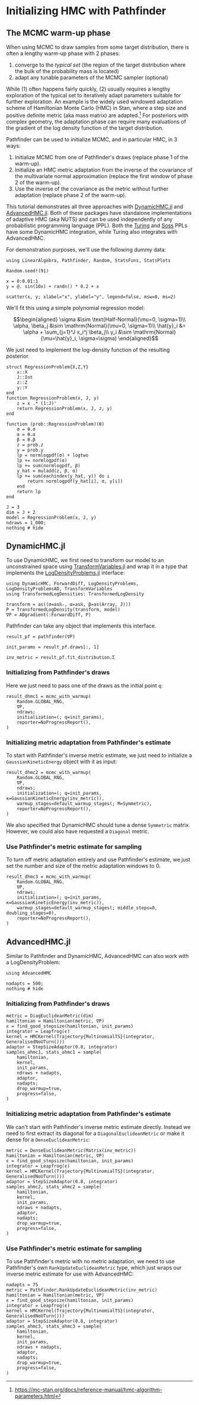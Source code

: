 # Initializing HMC with Pathfinder

## The MCMC warm-up phase

When using MCMC to draw samples from some target distribution, there is often a lengthy warm-up phase with 2 phases:
1. converge to the _typical set_ (the region of the target distribution where the bulk of the probability mass is located)
2. adapt any tunable parameters of the MCMC sampler (optional)

While (1) often happens fairly quickly, (2) usually requires a lengthy exploration of the typical set to iteratively adapt parameters suitable for further exploration.
An example is the widely used windowed adaptation scheme of Hamiltonian Monte Carlo (HMC) in Stan, where a step size and positive definite metric (aka mass matrix) are adapted.[^1]
For posteriors with complex geometry, the adaptation phase can require many evaluations of the gradient of the log density function of the target distribution.

Pathfinder can be used to initialize MCMC, and in particular HMC, in 3 ways:
1. Initialize MCMC from one of Pathfinder's draws (replace phase 1 of the warm-up).
2. Initialize an HMC metric adaptation from the inverse of the covariance of the multivariate normal approximation (replace the first window of phase 2 of the warm-up).
3. Use the inverse of the covariance as the metric without further adaptation (replace phase 2 of the warm-up).

This tutorial demonstrates all three approaches with [DynamicHMC.jl](https://tamaspapp.eu/DynamicHMC.jl/stable/) and [AdvancedHMC.jl](https://github.com/TuringLang/AdvancedHMC.jl).
Both of these packages have standalone implementations of adaptive HMC (aka NUTS) and can be used independently of any probabilistic programming language (PPL).
Both the [Turing](https://turing.ml/stable/) and [Soss](https://github.com/cscherrer/Soss.jl) PPLs have some DynamicHMC integration, while Turing also integrates with AdvancedHMC.

For demonstration purposes, we'll use the following dummy data:

```@example 1
using LinearAlgebra, Pathfinder, Random, StatsFuns, StatsPlots

Random.seed!(91)

x = 0:0.01:1
y = @. sin(10x) + randn() * 0.2 + x

scatter(x, y; xlabel="x", ylabel="y", legend=false, msw=0, ms=2)
```

We'll fit this using a simple polynomial regression model:

```math
\begin{aligned}
\sigma &\sim \text{Half-Normal}(\mu=0, \sigma=1)\\
\alpha, \beta_j &\sim \mathrm{Normal}(\mu=0, \sigma=1)\\
\hat{y}_i &= \alpha + \sum_{j=1}^J x_i^j \beta_j\\
y_i &\sim \mathrm{Normal}(\mu=\hat{y}_i, \sigma=\sigma)
\end{aligned}
```

We just need to implement the log-density function of the resulting posterior.

```@example 1
struct RegressionProblem{X,Z,Y}
    x::X
    J::Int
    z::Z
    y::Y
end
function RegressionProblem(x, J, y)
    z = x .* (1:J)'
    return RegressionProblem(x, J, z, y)
end

function (prob::RegressionProblem)(θ)
    σ = θ.σ
    α = θ.α
    β = θ.β
    z = prob.z
    y = prob.y
    lp = normlogpdf(σ) + logtwo
    lp += normlogpdf(α)
    lp += sum(normlogpdf, β)
    y_hat = muladd(z, β, α)
    lp += sum(eachindex(y_hat, y)) do i
        return normlogpdf(y_hat[i], σ, y[i])
    end
    return lp
end

J = 3
dim = J + 2
model = RegressionProblem(x, J, y)
ndraws = 1_000;
nothing # hide
```

## DynamicHMC.jl

To use DynamicHMC, we first need to transform our model to an unconstrained space using [TransformVariables.jl](https://tamaspapp.eu/TransformVariables.jl/stable/) and wrap it in a type that implements the [LogDensityProblems.jl](https://github.com/tpapp/LogDensityProblems.jl) interface:

```@example 1
using DynamicHMC, ForwardDiff, LogDensityProblems, LogDensityProblemsAD, TransformVariables
using TransformedLogDensities: TransformedLogDensity

transform = as((σ=asℝ₊, α=asℝ, β=as(Array, J)))
P = TransformedLogDensity(transform, model)
∇P = ADgradient(:ForwardDiff, P)
```

Pathfinder can take any object that implements this interface.

```@example 1
result_pf = pathfinder(∇P)
```

```@example 1
init_params = result_pf.draws[:, 1]
```

```@example 1
inv_metric = result_pf.fit_distribution.Σ
```

### Initializing from Pathfinder's draws

Here we just need to pass one of the draws as the initial point `q`:

```@example 1
result_dhmc1 = mcmc_with_warmup(
    Random.GLOBAL_RNG,
    ∇P,
    ndraws;
    initialization=(; q=init_params),
    reporter=NoProgressReport(),
)
```

### Initializing metric adaptation from Pathfinder's estimate

To start with Pathfinder's inverse metric estimate, we just need to initialize a `GaussianKineticEnergy` object with it as input: 

```@example 1
result_dhmc2 = mcmc_with_warmup(
    Random.GLOBAL_RNG,
    ∇P,
    ndraws;
    initialization=(; q=init_params, κ=GaussianKineticEnergy(inv_metric)),
    warmup_stages=default_warmup_stages(; M=Symmetric),
    reporter=NoProgressReport(),
)
```

We also specified that DynamicHMC should tune a dense `Symmetric` matrix.
However, we could also have requested a `Diagonal` metric.

### Use Pathfinder's metric estimate for sampling

To turn off metric adaptation entirely and use Pathfinder's estimate, we just set the number and size of the metric adaptation windows to 0.

```@example 1
result_dhmc3 = mcmc_with_warmup(
    Random.GLOBAL_RNG,
    ∇P,
    ndraws;
    initialization=(; q=init_params, κ=GaussianKineticEnergy(inv_metric)),
    warmup_stages=default_warmup_stages(; middle_steps=0, doubling_stages=0),
    reporter=NoProgressReport(),
)
```

## AdvancedHMC.jl

Similar to Pathfinder and DynamicHMC, AdvancedHMC can also work with a LogDensityProblem:

```@example 1
using AdvancedHMC

nadapts = 500;
nothing # hide
```

### Initializing from Pathfinder's draws

```@example 1
metric = DiagEuclideanMetric(dim)
hamiltonian = Hamiltonian(metric, ∇P)
ϵ = find_good_stepsize(hamiltonian, init_params)
integrator = Leapfrog(ϵ)
kernel = HMCKernel(Trajectory{MultinomialTS}(integrator, GeneralisedNoUTurn()))
adaptor = StepSizeAdaptor(0.8, integrator)
samples_ahmc1, stats_ahmc1 = sample(
    hamiltonian,
    kernel,
    init_params,
    ndraws + nadapts,
    adaptor,
    nadapts;
    drop_warmup=true,
    progress=false,
)
```

### Initializing metric adaptation from Pathfinder's estimate

We can't start with Pathfinder's inverse metric estimate directly.
Instead we need to first extract its diagonal for a `DiagonalEuclideanMetric` or make it dense for a `DenseEuclideanMetric`:

```@example 1
metric = DenseEuclideanMetric(Matrix(inv_metric))
hamiltonian = Hamiltonian(metric, ∇P)
ϵ = find_good_stepsize(hamiltonian, init_params)
integrator = Leapfrog(ϵ)
kernel = HMCKernel(Trajectory{MultinomialTS}(integrator, GeneralisedNoUTurn()))
adaptor = StepSizeAdaptor(0.8, integrator)
samples_ahmc2, stats_ahmc2 = sample(
    hamiltonian,
    kernel,
    init_params,
    ndraws + nadapts,
    adaptor,
    nadapts;
    drop_warmup=true,
    progress=false,
)
```

### Use Pathfinder's metric estimate for sampling

To use Pathfinder's metric with no metric adaptation, we need to use Pathfinder's own `RankUpdateEuclideanMetric` type, which just wraps our inverse metric estimate for use with AdvancedHMC:

```@example 1
nadapts = 75
metric = Pathfinder.RankUpdateEuclideanMetric(inv_metric)
hamiltonian = Hamiltonian(metric, ∇P)
ϵ = find_good_stepsize(hamiltonian, init_params)
integrator = Leapfrog(ϵ)
kernel = HMCKernel(Trajectory{MultinomialTS}(integrator, GeneralisedNoUTurn()))
adaptor = StepSizeAdaptor(0.8, integrator)
samples_ahmc3, stats_ahmc3 = sample(
    hamiltonian,
    kernel,
    init_params,
    ndraws + nadapts,
    adaptor,
    nadapts;
    drop_warmup=true,
    progress=false,
)
```

[^1]: https://mc-stan.org/docs/reference-manual/hmc-algorithm-parameters.html